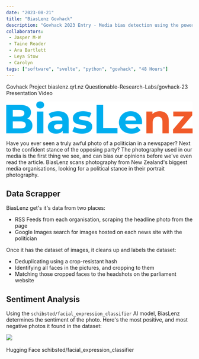 ```yaml
---
date: "2023-08-21"
title: "BiasLenz Govhack"
description: "Govhack 2023 Entry - Media bias detection using the power of AI"
collaborators:
 - Jasper M-W
 - Taine Reader
 - Ara Bartlett
 - Leya Stow
 - Carolyn
tags: ["software", "svelte", "python", "govhack", "48 Hours"]
---
```


<script>
  import MarkdownLink from "$md/MarkdownLink.svelte";
  import YoutubeEmbed from "$md/YoutubeEmbed.svelte";
</script>



<MarkdownLink href="https://2023.hackerspace.govhack.org/projects/biaslenz">Govhack Project</MarkdownLink>
<MarkdownLink href="https://biaslenz.qrl.nz/">biaslenz.qrl.nz</MarkdownLink>
<MarkdownLink href="https://github.com/Questionable-Research-Labs/govhack-23">Questionable-Research-Labs/govhack-23</MarkdownLink>
<MarkdownLink href="https://youtu.be/Q2H69tJGbvY">Presentation Video</MarkdownLink>


![:borderless:small](./logo-text.svg)



<YoutubeEmbed videoID="Q2H69tJGbvY"/>


Have you ever seen a truly awful photo of a politician in a newspaper? Next to the confident stance of the opposing party? The photography used in our media is the first thing we see, and can bias our opinions before we've even read the article. BiasLenz scans photography from New Zealand's biggest media organisations, looking for a political stance in their portrait photography.

## Data Scrapper
BiasLenz get's it's data from two places:
 - RSS Feeds from each organisation, scraping the headline photo from the page
 - Google Images search for images hosted on each news site with the politician

Once it has the dataset of images, it cleans up and labels the dataset:
 - Deduplicating using a crop-resistant hash
 - Identifying all faces in the pictures, and cropping to them
 - Matching those cropped faces to the headshots on the parliament website

## Sentiment Analysis
Using the `schibsted/facial_expression_classifier` AI model, BiasLenz determines the sentiment of the photo. Here's the most positive, and most negative photos it found in the dataset:

![](./bias/)

<MarkdownLink href="https://huggingface.co/spaces/schibsted/facial_expression_classifier">Hugging Face schibsted/facial_expression_classifier</MarkdownLink>
